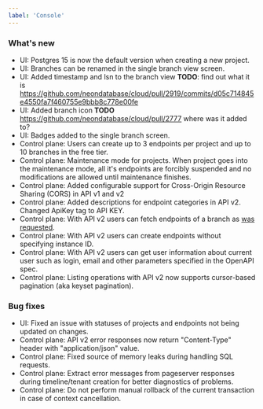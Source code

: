 ```yaml
---
label: 'Console'
---
```


### What's new

- UI: Postgres 15 is now the default version when creating a new project.
- UI: Branches can be renamed in the single branch view screen.
- UI: Added timestamp and lsn to the branch view **TODO**: find out what it is https://github.com/neondatabase/cloud/pull/2919/commits/d05c714845e4550fa7f460755e9bbb8c778e00fe
- UI: Added branch icon **TODO** https://github.com/neondatabase/cloud/pull/2777 where was it added to?
- UI: Badges added to the single branch screen.
- Control plane: Users can create up to 3 endpoints per project and up to 10 branches in the free tier.
- Control plane: Maintenance mode for projects. When project goes into the maintenance mode, all it's endpoints are forcibly suspended and no modifications are allowed until maintenance finishes.
- Control plane: Added configurable support for Cross-Origin Resource Sharing (CORS) in API v1 and v2
- Control plane: Added descriptions for endpoint categories in API v2. Changed ApiKey tag to API KEY. 
- Control plane: With API v2 users can fetch endpoints of a branch as [was requested](https://community.neon.tech/t/api-route-feature-request-suggestion-get-v2-projects-project-id-branches-branch-id-endpoints/246).
- Control plane: With API v2 users can create endpoints without specifying instance ID.
- Control plane: With API v2 users can get user information about current user such as login, email and other parameters specified in the OpenAPI spec.
- Control plane: Listing operations with API v2 now supports cursor-based pagination (aka keyset pagination).

### Bug fixes

- UI: Fixed an issue with statuses of projects and endpoints not being updated on changes.
- Control plane: API v2 error responses now return "Content-Type" header with "application/json" value.
- Control plane: Fixed source of memory leaks during handling SQL requests.
- Control plane: Extract error messages from pageserver responses during timeline/tenant creation for better diagnostics of problems.
- Control plane: Do not perform manual rollback of the current transaction in case of context cancellation.
